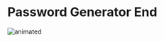 # Password Generator End

<img src="./project-password_generator_end/password_generator_end.gif" alt="animated" />
